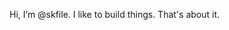 Hi, I’m @skfile. I like to build things. That's about it.

<!---
skfile/skfile is a ✨ special ✨ repository because its `README.md` (this file) appears on your GitHub profile.
You can click the Preview link to take a look at your changes.
--->
